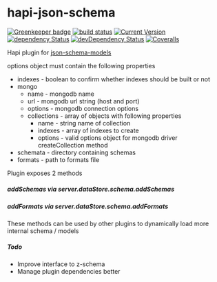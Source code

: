 # hapi-json-schema 

[![Greenkeeper badge](https://badges.greenkeeper.io/simon-p-r/hapi-json-schema.svg)](https://greenkeeper.io/)
[![build status](https://travis-ci.org/simon-p-r/hapi-json-schema.svg?branch=master)](https://travis-ci.org/simon-p-r/hapi-json-schema)
[![Current Version](https://img.shields.io/npm/v/hapi-json-schema.svg?maxAge=1000)](https://www.npmjs.org/package/hapi-json-schema)
[![dependency Status](https://img.shields.io/david/simon-p-r/hapi-json-schema.svg?maxAge=1000)](https://david-dm.org/simon-p-r/hapi-json-schema)
[![devDependency Status](https://img.shields.io/david/dev/simon-p-r/hapi-json-schema.svg?maxAge=1000)](https://david-dm.org/simon-p-r/hapi-json-schema?type=dev)
[![Coveralls](https://img.shields.io/coveralls/simon-p-r/hapi-json-schema.svg?maxAge=1000)](https://coveralls.io/github/simon-p-r/hapi-json-schema)

Hapi plugin for [json-schema-models](https://github.com/simon-p-r/json-schema-models)



options object must contain the following properties
+ indexes - boolean to confirm whether indexes should be built or not
+ mongo
   + name - mongodb name
   + url - mongodb url string (host and port)
   + options - mongodb connection options
   + collections - array of objects with following properties
       + name - string name of collection
       + indexes - array of indexes to create
       + options - valid options object for mongodb driver createCollection method
+ schemata - directory containing schemas
+ formats - path to formats file

Plugin exposes 2 methods

##### addSchemas via server.dataStore.schema.addSchemas

##### addFormats via server.dataStore.schema.addFormats

These methods can be used by other plugins to dynamically load more internal schema / models

##### Todo

+ Improve interface to z-schema
+ Manage plugin dependencies better
